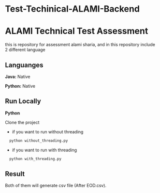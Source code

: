 # Test-Techinical-ALAMI-Backend
# ALAMI Technical Test Assessment
this is repository for assessment alami sharia, and in this repository include 2 different language




## Languanges

**Java:** Native

**Python:** Native



## Run Locally
**Python**

Clone the project

* if you want to run without threading

```bash
  python without_threading.py
```


* if you want to run with threading

```bash
  python with_threading.py
```

## Result

Both of them will generate csv file (After EOD.csv).
